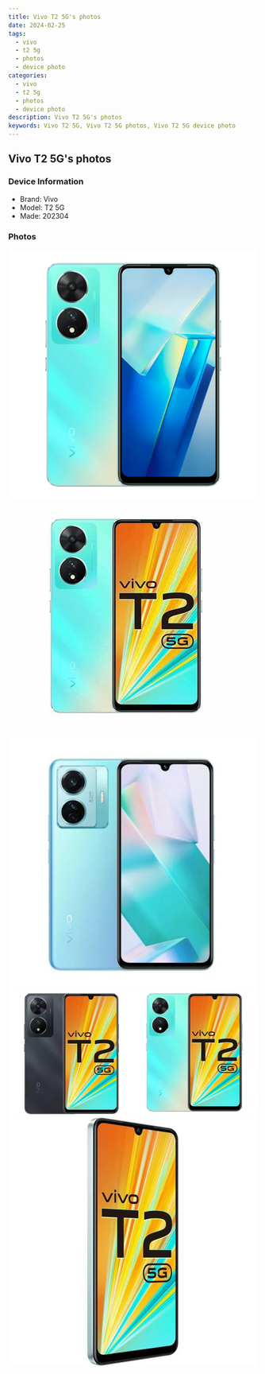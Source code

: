 ```yaml
---
title: Vivo T2 5G's photos
date: 2024-02-25
tags: 
  - vivo
  - t2 5g
  - photos
  - device photo
categories: 
  - vivo
  - t2 5g
  - photos
  - device photo
description: Vivo T2 5G's photos
keywords: Vivo T2 5G, Vivo T2 5G photos, Vivo T2 5G device photo
---
```


## Vivo T2 5G's photos

### Device Information

- Brand: Vivo
- Model: T2 5G
- Made: 202304

### Photos

![/images/best-assets/devices/vivo/vivo-t2-5g/1.jpg](/images/best-assets/devices/vivo/vivo-t2-5g/1.jpg)
![/images/best-assets/devices/vivo/vivo-t2-5g/2.jpg](/images/best-assets/devices/vivo/vivo-t2-5g/2.jpg)
![/images/best-assets/devices/vivo/vivo-t2-5g/3.jpg](/images/best-assets/devices/vivo/vivo-t2-5g/3.jpg)
![/images/best-assets/devices/vivo/vivo-t2-5g/4.jpg](/images/best-assets/devices/vivo/vivo-t2-5g/4.jpg)
![/images/best-assets/devices/vivo/vivo-t2-5g/5.jpg](/images/best-assets/devices/vivo/vivo-t2-5g/5.jpg)
